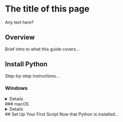 # The title of this page
Any text here?
## Overview
Brief intro to what this guide covers...

## Install Python
Step-by-step instructions...

### Windows
<details>
Windows-specific steps...
1. step
2. step
3. step
</details>
### macOS  
<details>
Mac-specific steps...
1. step
2. step
</details>
## Set Up Your First Script
Now that Python is installed...